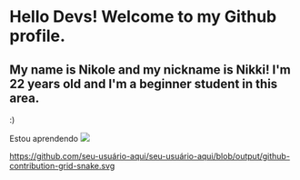 # Hello Devs! Welcome to my Github profile.
## My name is Nikole and my nickname is Nikki! I'm 22 years old and I'm a beginner student in this area. 
:) 

Estou aprendendo
<img src="https://cdn.jsdelivr.net/gh/devicons/devicon/icons/javascript/javascript-original.svg" /> 

https://github.com/seu-usuário-aqui/seu-usuário-aqui/blob/output/github-contribution-grid-snake.svg

